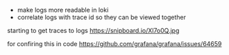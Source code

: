 - make logs more readable in loki
- correlate logs with trace id so they can be viewed together

starting to get traces to logs
<https://snipboard.io/Xl7o0Q.jpg>

for confiring this in code
<https://github.com/grafana/grafana/issues/64659>
